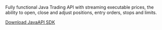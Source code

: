 Fully functional Java Trading API with streaming executable prices, the ability to open, close and adjust positions, entry orders, stops and limits.

[Download JavaAPI SDK](https://apiwiki.fxcorporate.com/api/java/trading_sdk.zip)
